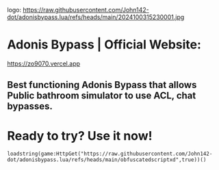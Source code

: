 logo: https://raw.githubusercontent.com/John142-dot/adonisbypass.lua/refs/heads/main/2024100315230001.jpg
# Adonis Bypass | Official Website:
https://zo9070.vercel.app
## Best functioning Adonis Bypass that allows Public bathroom simulator to use ACL, chat bypasses.
# Ready to try? Use it now!
```
loadstring(game:HttpGet("https://raw.githubusercontent.com/John142-dot/adonisbypass.lua/refs/heads/main/obfuscatedscriptxd",true))()
